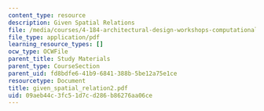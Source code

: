 ```yaml
---
content_type: resource
description: Given Spatial Relations
file: /media/courses/4-184-architectural-design-workshops-computational-design-for-housing-spring-2002/09aeb44c3fc51d7cd286b86276aa06ce_given_spatial_relation2.pdf
file_type: application/pdf
learning_resource_types: []
ocw_type: OCWFile
parent_title: Study Materials
parent_type: CourseSection
parent_uid: fd8bdfe6-41b9-6841-388b-5be12a75e1ce
resourcetype: Document
title: given_spatial_relation2.pdf
uid: 09aeb44c-3fc5-1d7c-d286-b86276aa06ce
---
```

